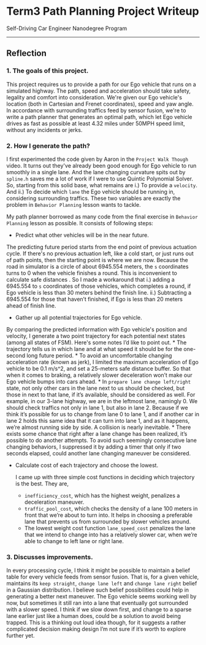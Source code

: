 # Term3 Path Planning Project Writeup
Self-Driving Car Engineer Nanodegree Program

---

## Reflection


### 1. The goals of this project.
This project requires us to provide a path for our Ego vehicle that runs on a simulated highway. The path, speed and acceleration should take safety, legality and comfort into consideration. We're given our Ego vehicle's location (both in Cartesian and Frenet coordinates), speed and yaw angle. In accordance with surrounding traffics feed by sensor fusion, we're to write a path planner that generates an optimal path, which let Ego vehicle drives as fast as possible at least 4.32 miles under 50MPH speed limit, without any incidents or jerks.

### 2. How I generate the path?
I first experimented the code given by Aaron in the `Project Walk Though` video. It turns out they've already been good enough for Ego vehicle to run smoothly in a single lane. And the lane changing curvature spits out by `spline.h` saves me a lot of work if I were to use Quintic Polynomial Solver. So, starting from this solid base, what remains are i.) To provide a `velocity`. And ii.) To decide which `lane` the Ego vehicle should be running in, considering surrounding traffics. These two variables are exactly the problem in `Behavior Planning` lesson wants to tackle.

My path planner borrowed as many code from the final exercise in `Behavior Planning` lesson as possible. It consists of following steps:
  * Predict what other vehicles will be in the near future.

  The predicting future period starts from the end point of previous actuation cycle. If there's no previous actuation left, like a cold start, or just runs out of path points, then the starting point is where we are now.
  Because the road in simulator is a circle of about 6945.554 meters, the `s` coordinates turns to 0 when the vehicle finishes a round. This is inconvenient to calculate safe distances . So I made a workaround that i.) adding a 6945.554 to `s` coordinates of those vehicles, which completes a round, if Ego vehicle is less than 30 meters behind the finish line. ii.) Subtracting a 6945.554 for those that haven’t finished, if Ego is less than 20 meters ahead of finish line.

  * Gather up all potential trajectories for Ego vehicle.

  By comparing the predicted information with Ego vehicle's position and velocity, I generate a two point trajectory for each potential next states (among all states of FSM). Here's some notes I’d like to point out.
	 * The trajectory tells us in which lane and at what speed it should be for the one-second long future period.
	* To avoid an uncomfortable changing acceleration rate (known as jerk), I limited the maximum acceleration of Ego vehicle to be 0.1 m/s^2, and set a 25-meters safe distance buffer. So that when it comes to braking, a relatively slower deceleration won’t make our Ego vehicle bumps into cars ahead.
	* In `prepare lane change left/right` state, not only other cars in the lane next to us should be checked, but those in next to that lane, if it’s available, should be considered as well. For example, in our 3-lane highway, we are in the leftmost lane, namingly 0. We should check traffics not only in lane 1, but also in lane 2. Because if we think it’s possible for us to change from lane 0 to lane 1, and if another car in lane 2 holds this same idea that it can turn into lane 1, and as it happens, we’re almost running side by side. A collision is nearly inevitable.
	* There exists some chance that right after a lane change has been realized, it’s possible to do another attempts. To avoid such seemingly consecutive lane changing behaviors, I suppressed it by adding a timer that only if two seconds elapsed, could another lane changing maneuver be considered.

* Calculate cost of each trajectory and choose the lowest.

  I came up with three simple cost functions in deciding which trajectory is the best. They are,
	* `inefficiency_cost`, which has the highest weight, penalizes a deceleration maneuver.
	* `traffic_pool_cost`, which checks the density of a lane 100 meters in front that we’re about to turn into. It helps in choosing a preferable lane that prevents us from surrounded by slower vehicles around.
	* The lowest weight cost function `lane_speed_cost` penalizes the lane that we intend to change into has a relatively slower car, when we’re able to change to left lane or right lane.

### 3. Discusses improvements.
In every processing cycle, I think it might be possible to maintain a belief table for every vehicle feeds from sensor fusion. That is, for a given vehicle, maintains its `keep straight`, `change lane left` and `change lane right` belief in a Gaussian distribution. I believe such belief possibilities could help in generating a better next maneuver.
The Ego vehicle seems working well by now, but sometimes it still ran into a lane that eventually got surrounded with a slower speed. I think if we slow down first, and change to a sparse lane earlier just like a human does, could be a solution to avoid being trapped. This is a thinking out loud idea though, for it suggests a rather complicated decision making design I’m not sure if it’s worth to explore further yet.
